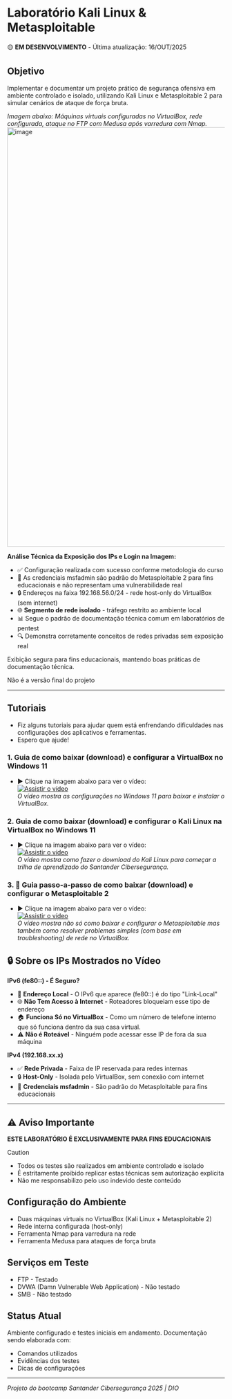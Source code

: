 # Laboratório Kali Linux & Metasploitable

🟡 **EM DESENVOLVIMENTO** - Última atualização: 16/OUT/2025

## Objetivo
Implementar e documentar um projeto prático de segurança ofensiva em ambiente controlado e isolado, utilizando Kali Linux e Metasploitable 2 para simular cenários de ataque de força bruta.    

_Imagem abaixo: Máquinas virtuais configuradas no VirtualBox, rede configurada, ataque no FTP com Medusa após varredura com Nmap._    
<img width="1763" height="970" alt="image" src="https://github.com/user-attachments/assets/9726481e-242d-4f3d-a74b-44684005507e" />    

**Análise Técnica da Exposição dos IPs e Login na Imagem:**  
- ✅ Configuração realizada com sucesso conforme metodologia do curso
- 👤 As credenciais msfadmin são padrão do Metasploitable 2 para fins educacionais e não representam uma vulnerabilidade real   
- 🔒 Endereços na faixa 192.168.56.0/24 - rede host-only do VirtualBox (sem internet)    
- 🌐 **Segmento de rede isolado** - tráfego restrito ao ambiente local  
- 📊 Segue o padrão de documentação técnica comum em laboratórios de pentest    
- 🔍 Demonstra corretamente conceitos de redes privadas sem exposição real    

Exibição segura para fins educacionais, mantendo boas práticas de documentação técnica.

Não é a versão final do projeto   

---

## Tutoriais 
- Fiz alguns tutoriais para ajudar quem está enfrendando dificuldades nas configurações dos aplicativos e ferramentas.  
- Espero que ajude!  

### 1. Guia de como baixar (download) e configurar a VirtualBox no Windows 11      
- ▶️ Clique na imagem abaixo para ver o vídeo:    
[![Assistir o vídeo](https://img.youtube.com/vi/VX0QesKhboI/0.jpg)](https://www.youtube.com/watch?v=VX0QesKhboI)   
*O vídeo mostra as configurações no Windows 11 para baixar e instalar o VirtualBox.*

### 2. Guia de como baixar (download) e configurar o Kali Linux na VirtualBox no Windows 11       
- ▶️ Clique na imagem abaixo para ver o vídeo:      
[![Assistir o vídeo](https://img.youtube.com/vi/HEjLa-scVCA/0.jpg)](https://www.youtube.com/watch?v=HEjLa-scVCA)   
*O vídeo mostra como fazer o download do Kali Linux para começar a trilha de aprendizado do Santander Cibersegurança.*  

### 3. 🎥 Guia passo-a-passo de como baixar (download) e configurar o Metasploitable 2   
- ▶️ Clique na imagem abaixo para ver o vídeo:   
[![Assistir o vídeo](https://img.youtube.com/vi/FprFn0oeEdE/0.jpg)](https://www.youtube.com/watch?v=FprFn0oeEdE)  
*O vídeo mostra não só como baixar e configurar o Metasploitable mas também como resolver problemas simples (com base em troubleshooting) de rede no VirtualBox.*

## 🔒 Sobre os IPs Mostrados no Vídeo

**IPv6 (fe80::) - É Seguro?**
- 🔐 **Endereço Local** - O IPv6 que aparece (fe80::) é do tipo "Link-Local"
- 🌐 **Não Tem Acesso à Internet** - Roteadores bloqueiam esse tipo de endereço
- 🏠 **Funciona Só no VirtualBox** - Como um número de telefone interno que só funciona dentro da sua casa virtual.
- ⚠️ **Não é Roteável** - Ninguém pode acessar esse IP de fora da sua máquina

**IPv4 (192.168.xx.x)**
- ✅ **Rede Privada** - Faixa de IP reservada para redes internas
- 🔒 **Host-Only** - Isolada pelo VirtualBox, sem conexão com internet
- 👤 **Credenciais msfadmin** - São padrão do Metasploitable para fins educacionais

---

## ⚠️ Aviso Importante  
**ESTE LABORATÓRIO É EXCLUSIVAMENTE PARA FINS EDUCACIONAIS**
> [!CAUTION]  
> - Todos os testes são realizados em ambiente controlado e isolado  
> - É estritamente proibido replicar estas técnicas sem autorização explícita
> - Não me responsabilizo pelo uso indevido deste conteúdo  

## Configuração do Ambiente
- Duas máquinas virtuais no VirtualBox (Kali Linux + Metasploitable 2)
- Rede interna configurada (host-only)
- Ferramenta Nmap para varredura na rede  
- Ferramenta Medusa para ataques de força bruta

## Serviços em Teste
- FTP - Testado
- DVWA (Damn Vulnerable Web Application) - Não testado  
- SMB - Não testado  

## Status Atual
Ambiente configurado e testes iniciais em andamento. Documentação sendo elaborada com:
- Comandos utilizados
- Evidências dos testes
- Dicas de configurações

---

*Projeto do bootcamp Santander Cibersegurança 2025 | DIO*


